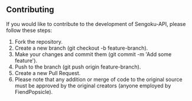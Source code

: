## Contributing
If you would like to contribute to the development of Sengoku-API, please follow these steps:

1. Fork the repository.
2. Create a new branch (git checkout -b feature-branch).
3. Make your changes and commit them (git commit -m 'Add some feature').
4. Push to the branch (git push origin feature-branch).
5. Create a new Pull Request.
6. Please note that any addition or merge of code to the original source must be approved by the original creators (anyone employed by FiendPopsicle).
